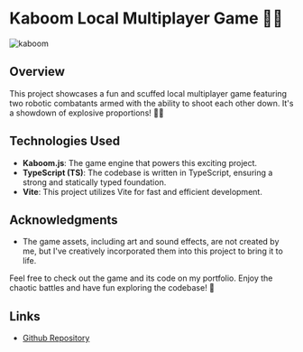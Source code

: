 # Kaboom Local Multiplayer Game 🧨🤖

![kaboom](../images/kaboom-multiplayer-game.png)

## Overview

This project showcases a fun and scuffed local multiplayer game featuring two robotic combatants armed with the ability to shoot each other down. It's a showdown of explosive proportions! 🤖💥

## Technologies Used

- **Kaboom.js**: The game engine that powers this exciting project.
- **TypeScript (TS)**: The codebase is written in TypeScript, ensuring a strong and statically typed foundation.
- **Vite**: This project utilizes Vite for fast and efficient development.

## Acknowledgments

- The game assets, including art and sound effects, are not created by me, but I've creatively incorporated them into this project to bring it to life.

Feel free to check out the game and its code on my portfolio. Enjoy the chaotic battles and have fun exploring the codebase! 🚀

## Links

- [Github Repository](https://github.com/skudunter/kaboom-local-multiplayer-game)